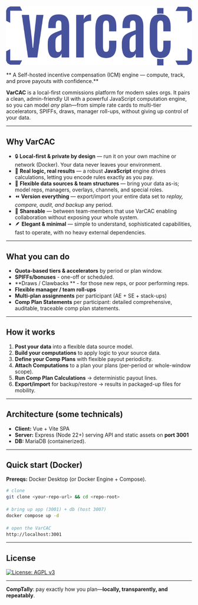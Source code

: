 ![alt text](varcac.png)

** A Self-hosted incentive compensation (ICM) engine — compute, track, and prove payouts with confidence.**

**VarCAC** is a local-first commissions platform for modern sales orgs. It pairs a clean, admin-friendly UI with a powerful JavaScript computation engine, so you can model *any* plan—from simple rate cards to multi-tier accelerators, SPIFFs, draws, manager roll-ups, without giving up control of your data.

---

## Why VarCAC
- 🔒 **Local-first & private by design** — run it on your own machine or network (Docker). Your data never leaves your environment.
- 🧠 **Real logic, real results** — a robust **JavaScript** engine drives calculations, letting you encode rules exactly as you pay.
- 🧩 **Flexible data sources & team structures** — bring your data as-is; model reps, managers, overlays, channels, and special roles.
- ⏪ **Version everything** — export/import your entire data set to *replay, compare, audit, and backup* any period.
- 🤝 **Shareable** — between team-members that use VarCAC enabling collaboration without exposing your whole system.
- 🪶 **Elegant & minimal** — simple to understand, sophisticated capabilities, fast to operate, with no heavy external dependencies.

---

## What you can do
- **Quota-based tiers & accelerators** by period or plan window.
- **SPIFFs/bonuses** - one-off or scheduled.
- **Draws / Clawbacks ** - for those new reps, or poor performing reps.
- **Flexible manager / team roll-ups**
- **Multi-plan assignments** per participant (AE + SE + stack-ups)
- **Comp Plan Statements** per participant: detailed comprehensive, auditable, traceable comp plan statements.

---

## How it works
1. **Post your data** into a flexible data source model.  
2. **Build your computations** to apply logic to your source data.
3. **Define your Comp Plans** with flexible payout periodicity. 
4. **Attach Computations** to a plan your plans (per-period or whole-window scope).  
3. **Run Comp Plan Calculations** → deterministic payout lines.
4. **Export/import** for backup/restore → results in packaged-up files for mobility.

---

## Architecture (some technicals)
- **Client:** Vue + Vite SPA
- **Server:** Express (Node 22+) serving API and static assets on **port 3001**
- **DB:** MariaDB (containerized).

---

## Quick start (Docker)
**Prereqs:** Docker Desktop (or Docker Engine + Compose).

```bash
# clone
git clone <your-repo-url> && cd <repo-root>

# bring up app (3001) + db (host 3007)
docker compose up -d

# open the VarCAC
http://localhost:3001
```
---


## License
[![License: AGPL v3](https://img.shields.io/badge/License-AGPL_v3-blue.svg)](LICENSE)

---

**CompTally**: pay exactly how you plan—**locally, transparently, and repeatably**.
